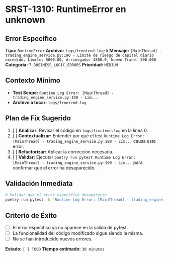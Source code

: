 # SRST-1310: RuntimeError en unknown

## Error Específico
**Tipo:** `RuntimeError`
**Archivo:** `logs/frontend.log:0`
**Mensaje:** `[MainThread] - trading_engine_service.py:190 - Límite de riesgo de capital diario excedido. Límite: 5000.00, Arriesgado: 4800.0, Nuevo Trade: 300.000`
**Categoría:** `7_BUSINESS_LOGIC_ERRORS`
**Prioridad:** `MEDIUM`

## Contexto Mínimo
- **Test Scope:** `Runtime Log Error: [MainThread] - trading_engine_service.py:190 - Lím...`
- **Archivo a tocar:** `logs/frontend.log`

## Plan de Fix Sugerido
1. [ ] **Analizar:** Revisar el código en `logs/frontend.log` en la línea 0.
2. [ ] **Contextualizar:** Entender por qué el test `Runtime Log Error: [MainThread] - trading_engine_service.py:190 - Lím...` causa este error.
3. [ ] **Refactorizar:** Aplicar la corrección necesaria.
4. [ ] **Validar:** Ejecutar `poetry run pytest Runtime Log Error: [MainThread] - trading_engine_service.py:190 - Lím...` para confirmar que el error ha desaparecido.

## Validación Inmediata
```bash
# Validar que el error específico desapareció
poetry run pytest -k "Runtime Log Error: [MainThread] - trading_engine_service.py:190 - Lím..." -v
```

## Criterio de Éxito
- [ ] El error específico ya no aparece en la salida de pytest.
- [ ] La funcionalidad del código modificado sigue siendo la misma.
- [ ] No se han introducido nuevos errores.

**Estado:** `[ ] TODO`
**Tiempo estimado:** `30 minutos`
